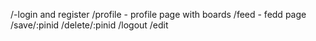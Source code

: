 /-login and register
/profile - profile page with boards
/feed - fedd page
/save/:pinid
/delete/:pinid
/logout
/edit